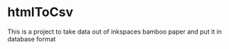 # htmlToCsv
This is a project to take data out of inkspaces bamboo paper and put it in database format
